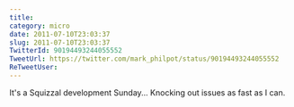 ```yaml
---
title: 
category: micro
date: 2011-07-10T23:03:37
slug: 2011-07-10T23:03:37
TwitterId: 90194493244055552
TweetUrl: https://twitter.com/mark_philpot/status/90194493244055552
ReTweetUser: 
---
```


It's a Squizzal development Sunday... Knocking out issues as fast as I can.